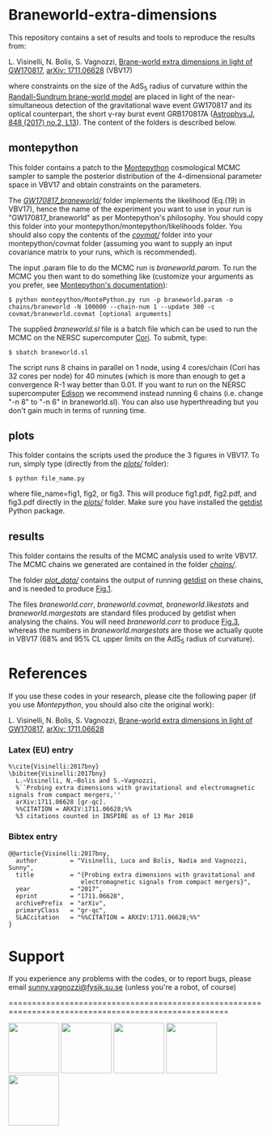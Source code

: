 # Braneworld-extra-dimensions

This repository contains a set of results and tools to reproduce the results from:

L. Visinelli, N. Bolis, S. Vagnozzi, [Brane-world extra dimensions in light of GW170817](https://inspirehep.net/record/1636969), [arXiv: 1711.06628](https://arxiv.org/abs/1711.06628) (VBV17)

where constraints on the size of the AdS<sub>5</sub> radius of curvature within the [Randall-Sundrum brane-world model](https://journals.aps.org/prl/abstract/10.1103/PhysRevLett.83.4690) are placed in light of the near-simultaneous detection of the gravitational wave event GW170817 and its optical counterpart, the short γ-ray burst event GRB170817A ([Astrophys.J. 848 (2017) no.2, L13](http://iopscience.iop.org/article/10.3847/2041-8213/aa920c/meta)). The content of the folders is described below.

## montepython

This folder contains a patch to the [Montepython](https://github.com/baudren/montepython_public) cosmological MCMC sampler to sample the posterior distribution of the 4-dimensional parameter space in VBV17 and obtain constraints on the parameters.

The *[GW170817_braneworld/](https://github.com/sunnyvagnozzi/Braneworld-extra-dimensions/tree/master/montepython/GW170817_braneworld)* folder implements the likelihood (Eq.(19) in VBV17), hence the name of the experiment you want to use in your run is "GW170817_braneworld" as per Montepython's philosophy. You should copy this folder into your montepython/montepython/likelihoods folder. You should also copy the contents of the *[covmat/](https://github.com/sunnyvagnozzi/Braneworld-extra-dimensions/tree/master/montepython/covmat)* folder into your montepython/covmat folder (assuming you want to supply an input covariance matrix to your runs, which is recommended).

The input .param file to do the MCMC run is *braneworld.param*. To run the MCMC you then want to do something like (customize your arguments as you prefer, see [Montepython's documentation](http://monte-python.readthedocs.io/en/latest/)): 

    $ python montepython/MontePython.py run -p braneworld.param -o chains/braneworld -N 100000 --chain-num 1 --update 300 -c covmat/braneworld.covmat [optional arguments]

The supplied *braneworld.sl* file is a batch file which can be used to run the MCMC on the NERSC supercomputer [Cori](http://www.nersc.gov/users/computational-systems/cori/). To submit, type:

    $ sbatch braneworld.sl

The script runs 8 chains in parallel on 1 node, using 4 cores/chain (Cori has 32 cores per node) for 40 minutes (which is more than enough to get a convergence R-1 way better than 0.01. If you want to run on the NERSC supercomputer [Edison](http://www.nersc.gov/users/computational-systems/edison/) we recommend instead running 6 chains (i.e. change "-n 8" to "-n 6" in braneworld.sl). You can also use hyperthreading but you don't gain much in terms of running time.

## plots

This folder contains the scripts used the produce the 3 figures in VBV17. To run, simply type (directly from the *[plots/](https://github.com/sunnyvagnozzi/Braneworld-extra-dimensions/tree/master/plots)* folder):

    $ python file_name.py
    
where file_name=fig1, fig2, or fig3. This will produce fig1.pdf, fig2.pdf, and fig3.pdf directly in the *[plots/](https://github.com/sunnyvagnozzi/Braneworld-extra-dimensions/tree/master/plots)* folder. Make sure you have installed the [getdist](https://getdist.readthedocs.io/en/latest/) Python package.

## results

This folder contains the results of the MCMC analysis used to write VBV17. The MCMC chains we generated are contained in the folder *[chains/](https://github.com/sunnyvagnozzi/Braneworld-extra-dimensions/tree/master/results/chains)*.

The folder *[plot_data/](https://github.com/sunnyvagnozzi/Braneworld-extra-dimensions/tree/master/results/plot_data)* contains the output of running [getdist](https://getdist.readthedocs.io/en/latest/) on these chains, and is needed to produce [Fig.1](https://github.com/sunnyvagnozzi/Braneworld-extra-dimensions/blob/master/plots/fig1.pdf).

The files *braneworld.corr*, *braneworld.covmat*, *braneworld.likestats* and *braneworld.margestats* are standard files produced by getdist when analysing the chains. You will need *braneworld.corr* to produce [Fig.3](https://github.com/sunnyvagnozzi/Braneworld-extra-dimensions/blob/master/plots/fig3.pdf), whereas the numbers in *braneworld.margestats* are those we actually quote in VBV17 (68% and 95% CL upper limits on the AdS<sub>5</sub> radius of curvature).

# References

If you use these codes in your research, please cite the following paper (if you use *Montepython*, you should also cite the original work):

L. Visinelli, N. Bolis, S. Vagnozzi, [Brane-world extra dimensions in light of GW170817](https://inspirehep.net/record/1636969), [arXiv: 1711.06628](https://arxiv.org/abs/1711.06628)

### Latex (EU) entry

    %\cite{Visinelli:2017bny}
    \bibitem{Visinelli:2017bny}
      L.~Visinelli, N.~Bolis and S.~Vagnozzi,
      %``Probing extra dimensions with gravitational and electromagnetic signals from compact mergers,''
      arXiv:1711.06628 [gr-qc].
      %%CITATION = ARXIV:1711.06628;%%
      %3 citations counted in INSPIRE as of 13 Mar 2018

### Bibtex entry

    @@article{Visinelli:2017bny,
      author         = "Visinelli, Luca and Bolis, Nadia and Vagnozzi, Sunny",
      title          = "{Probing extra dimensions with gravitational and
                        electromagnetic signals from compact mergers}",
      year           = "2017",
      eprint         = "1711.06628",
      archivePrefix  = "arXiv",
      primaryClass   = "gr-qc",
      SLACcitation   = "%%CITATION = ARXIV:1711.06628;%%"
    }

# Support

If you experience any problems with the codes, or to report bugs, please email [sunny.vagnozzi@fysik.su.se](mailto:sunny.vagnozzi@fysik.su.se) (unless you're a robot, of course)

=====================================================================================================

   <a href="http://www.okc.albanova.se/"><img src="http://www.okc.albanova.se/polopoly_fs/1.327382.1491483655!/image/image.jpg_gen/derivatives/logotype_h130/image.jpg"
height="100px"></a>
   <a href="https://www.su.se/"><img src="http://resources.mynewsdesk.com/image/upload/t_open_graph_image/ayjgabd4qxqbpj4pu4nl.jpg"
height="100px"></a>
      <a href="https://www.nordita.org/"><img src="https://yt3.ggpht.com/a-/AJLlDp3bQ-UG2qVRBjqfsEbsUaDs_fd8yBPkMnPCXg=s900-mo-c-c0xffffffff-rj-k-no"
height="100px"></a>
   <a href="http://www.ceico.cz/"><img src="https://academicpositions.eu/uploads/46e/083/46e083d07d2516e6b22c300bfe4731ac.jpeg" height="100px"></a>
   <a href="https://www.fzu.cz/"><img src="https://www.fzu.cz/sites/default/files/logo-FZU-velke_1000x600px.jpg" height="100px"></a>
